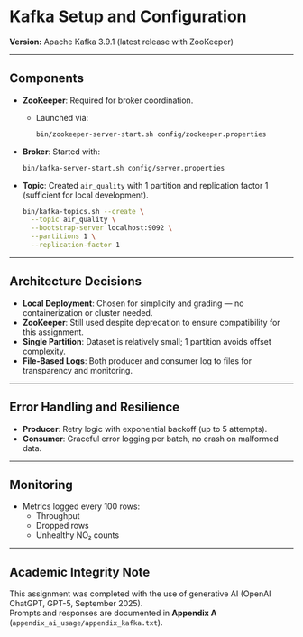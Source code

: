 # Kafka Setup and Configuration

**Version:** Apache Kafka 3.9.1 (latest release with ZooKeeper)  

---

## Components

- **ZooKeeper**: Required for broker coordination.  
  - Launched via:  
    ```bash
    bin/zookeeper-server-start.sh config/zookeeper.properties
    ```

- **Broker**: Started with:  
    ```bash
    bin/kafka-server-start.sh config/server.properties
    ```

- **Topic**: Created `air_quality` with 1 partition and replication factor 1 (sufficient for local development).  
    ```bash
    bin/kafka-topics.sh --create \
      --topic air_quality \
      --bootstrap-server localhost:9092 \
      --partitions 1 \
      --replication-factor 1
    ```

---

## Architecture Decisions

- **Local Deployment**: Chosen for simplicity and grading — no containerization or cluster needed.  
- **ZooKeeper**: Still used despite deprecation to ensure compatibility for this assignment.  
- **Single Partition**: Dataset is relatively small; 1 partition avoids offset complexity.  
- **File-Based Logs**: Both producer and consumer log to files for transparency and monitoring.  

---

## Error Handling and Resilience

- **Producer**: Retry logic with exponential backoff (up to 5 attempts).  
- **Consumer**: Graceful error logging per batch, no crash on malformed data.  

---

## Monitoring

- Metrics logged every 100 rows:  
  - Throughput  
  - Dropped rows  
  - Unhealthy NO₂ counts  

---

## Academic Integrity Note

This assignment was completed with the use of generative AI (OpenAI ChatGPT, GPT-5, September 2025).  
Prompts and responses are documented in **Appendix A** (`appendix_ai_usage/appendix_kafka.txt`).
